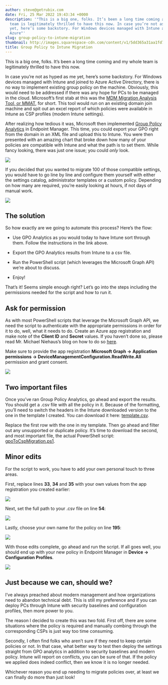```yaml
---
author: steve@getrubix.com
date: Fri, 25 Mar 2022 19:43:34 +0000
description: '"This is a big one, folks. It’s been a long time coming and my whole
  team is legitimately thrilled to have this now. In case you’re not as hyped as me
  yet, here’s some backstory. For Windows devices managed with Intune and joined to
  Azure"'
slug: group-policy-to-intune-migration
thumbnail: http://images.squarespace-cdn.com/content/v1/5dd365a31aa1fd743bc30b8e/1648237407261-ZTLDB89K7M4OYFTAWHH7/unsplash-image--87JyMb9ZfU.jpg
title: Group Policy to Intune Migration
---
```


This is a big one, folks. It’s been a long time coming and my whole team is legitimately thrilled to have this now.

In case you’re not as hyped as me yet, here’s some backstory. For Windows devices managed with Intune and joined to Azure Active Directory, there is no way to implement existing group policy on the machine. Obviously, this would need to be addressed if there was any hope for PCs to be managed in the cloud. Microsoft’s first stab at this was the [MDM Migration Analysis Tool, or MMAT](https://github.com/WindowsDeviceManagement/MMAT), for short. This tool would run on an existing domain join machine and spit out an excel report of which policies were available in Intune as CSP profiles (modern Intune settings).

After realizing how tedious it was, Microsoft then implemented [Group Policy Analytics](https://docs.microsoft.com/en-us/mem/intune/configuration/group-policy-analytics) in Endpoint Manager. This time, you could export your GPO right from the domain in an XML file and upload this to Intune. You were then presented with an amazing chart that broke down how many of your policies are compatible with Intune and what the path is to set them. While fancy looking, there was just one issue; you could _only_ look.

![](https://getrubixsitecms.blob.core.windows.net/public-assets/content/v1/5dd365a31aa1fd743bc30b8e/09db85ad-b324-419b-a975-d5ba24020641/gpoAnalytics.png)

If you decided that you wanted to migrate 100 of those compatible settings, you would have to go line by line and configure them yourself with either the settings catalog, administrator templates or a custom policy. Depending on how many are required, you’re easily looking at hours, if not days of manual work.

![](https://getrubixsitecms.blob.core.windows.net/public-assets/content/v1/5dd365a31aa1fd743bc30b8e/a9942ca6-30f7-474c-9833-7663d8782566/gpo+settings.png)

The solution
------------

So how exactly are we going to automate this process? Here’s the flow:

-   Use GPO Analytics as you would today to have Intune sort through them. Follow the instructions in the link above.
    
-   Export the GPO Analytics results from Intune to a csv file.
    
-   Run the PowerShell script (which leverages the Microsoft Graph API) we’re about to discuss.
    
-   Enjoy!
    

That’s it! Seems simple enough right? Let’s go into the steps including the permissions needed for the script and how to run it.

Ask for permission
------------------

As with most PowerShell scripts that leverage the Microsoft Graph API, we need the script to authenticate with the appropriate permissions in order for it to do, well, what it needs to do. Create an Azure app registration and make note of the **Client ID** and **Secret** values. If you haven’t done so, please read Mr. Michael Niehaus’s blog on how to do so [here](https://oofhours.com/2019/11/29/app-based-authentication-with-intune/).

Make sure to provide the app registration **Microsoft Graph ->** **Application permissions -> DeviceManagementConfiguration.ReadWrite.All** permission and grant consent.

![](https://getrubixsitecms.blob.core.windows.net/public-assets/content/v1/5dd365a31aa1fd743bc30b8e/ce71cd82-43ec-4f48-a5c3-98f0c5d85d4e/api.png)

Two important files
-------------------

Once you’ve ran Group Policy Analytics, go ahead and export the results. You should get a .csv file with all the policy in it. Because of the formatting, you’ll need to switch the headers in the Intune downloaded version to the one in the template I created. You can download it here: [template.csv](https://github.com/groovemaster17/IntunePowershell/blob/main/template.csv).

Replace the first row with the one in my template. Then go ahead and filter out any unsupported or duplicate policy. It’s time to download the second, and most important file, the actual PowerShell script: [gpoToCspMigration.ps1](https://github.com/groovemaster17/IntunePowershell/blob/main/gpoToCspMigration.ps1).

Minor edits
-----------

For the script to work, you have to add your own personal touch to three areas.

First, replace lines **33**, **34** and **35** with your own values from the app registration you created earlier:

![](https://getrubixsitecms.blob.core.windows.net/public-assets/content/v1/5dd365a31aa1fd743bc30b8e/0bb4db79-1471-47e6-8ead-37a6fac1f2b0/script1.png)

Next, set the full path to your .csv file on line **54**:

![](https://getrubixsitecms.blob.core.windows.net/public-assets/content/v1/5dd365a31aa1fd743bc30b8e/467514b8-64ec-43a9-a132-f883b611f7ae/script2.png)

Lastly, choose your own name for the policy on line **195**:

![](https://getrubixsitecms.blob.core.windows.net/public-assets/content/v1/5dd365a31aa1fd743bc30b8e/3a3aa6a7-e400-4d70-b8c6-44d095f7715c/script3.png)

With those edits complete, go ahead and run the script. If all goes well, you should end up with your new policy in Endpoint Manager in **Device -> Configuration Profiles**.

![](https://getrubixsitecms.blob.core.windows.net/public-assets/content/v1/5dd365a31aa1fd743bc30b8e/2ee7dd41-24be-42bc-b5fc-ee2417dcbbb5/success.png)

Just because we can, should we?
-------------------------------

I’ve always preached about modern management and how organizations need to abandon technical debt. This is still my preference and if you can deploy PCs through Intune with security baselines and configuration profiles, then more power to you.

The reason I decided to create this was two fold. First off, there are some situations where the policy is required and manually combing through the corresponding CSPs is just way too time consuming.

Secondly, I often find folks who aren’t sure if they need to keep certain policies or not. In that case, what better way to test then deploy the settings straight from GPO analytics in addition to security baselines and modern policy. Intune will report on conflicts, you can be sure of that. If the policy we applied does indeed conflict, then we know it is no longer needed.

Whichever reason you end up needing to migrate policies over, at least we can finally do more than just look!